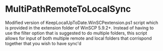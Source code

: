 # MultiPathRemoteToLocalSync
Modified version of KeepLocalUpToDate.WinSCPextension.ps1 script which is provided in the extension folder of WinSCP 5.9.2+. Instead of having to use the filter option that is suggested to do multiple folders, this script allows for input of both multiple remote and local folders that corrispond together that you wish to have sync'd
